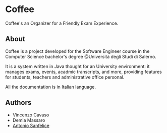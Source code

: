 # Coffee

Coffee's an Organizer for a Friendly Exam Experience.

## About
Coffee is a project developed for the Software Engineer course in the Computer Science bachelor's degree
@Università degli Studi di Salerno.

It is a system written in Java thought for an University environment: it manages exams, events, acadmic transcripts,
and more, providing features for students, teachers and administrative office personal.

All the documentation is in Italian language.

## Authors
 - Vincenzo Cavaso
 - Demia Massaro
 - [Antonio Sanfelice](http://github.com/asanf)
